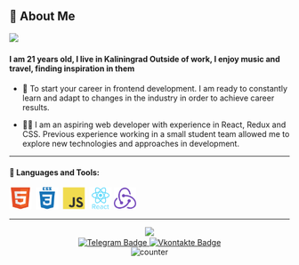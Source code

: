 <h2> 🔭 About Me </h2>
<img src="https://sun75-2.userapi.com/impg/JHBDhF8U2OWAHxd44qJJQSrBWqGVqntxl7pK-Q/u5Ij3xTLcz8.jpg?size=1620x2160&quality=96&sign=8bf2dc8c1bb04f75e1e8376c75e3c4c4&type=album" width="250" align="end"/>
<h4>I am 21 years old, I live in Kaliningrad
Outside of work, I enjoy music and travel, finding
inspiration in them</h4>
</div>
  
- 🎯  To start your career in frontend development.
I am ready to constantly learn and adapt to changes in the industry in order to achieve
career results.
  
- 👨‍💻  I am an aspiring web developer with experience in React, Redux and CSS. Previous
experience working in a small student team allowed me to explore new technologies and
approaches in development.

---

<h4> 🔧 Languages and Tools:</h3>
  <div>
  <img src="https://github.com/devicons/devicon/blob/master/icons/html5/html5-original.svg" title="HTML5" alt="HTML" width="40" height="40"/>&nbsp;
  <img src="https://github.com/devicons/devicon/blob/master/icons/css3/css3-plain-wordmark.svg"  title="CSS3" alt="CSS" width="40" height="40"/>&nbsp;
  <img src="https://github.com/devicons/devicon/blob/master/icons/javascript/javascript-original.svg" title="JavaScript" alt="JavaScript" width="40" height="40"/>&nbsp;
<img src="https://raw.githubusercontent.com/devicons/devicon/55609aa5bd817ff167afce0d965585c92040787a/icons/react/react-original-wordmark.svg" title="React" width="40" height="40"/>
  <img src="https://github.com/devicons/devicon/blob/master/icons/redux/redux-original.svg" title="Redux" alt="Redux " width="40" height="40"/>&nbsp;
  </div>

---

</div>
<div id="header" align="center">
  <img src="https://media.giphy.com/media/L1R1tvI9svkIWwpVYr/giphy.gif" width="250"/>
</div>
  <div id="badges" align="center">
  <a href="https://t.me/enjosss">
  <img src="https://img.shields.io/badge/Telegram-blue?style=for-the-badge&logo=telegram&logoColor=white" alt="Telegram Badge"/>
  </a>
  <a href="https://vk.com/crymore3">
    <img src="https://img.shields.io/badge/ВКонтакте-blue?style=for-the-badge&logo=vk&logoColor=white" alt="Vkontakte Badge"/>
  </a>
</div>
<div align="center">
<img src="https://komarev.com/ghpvc/?username=your-github-TomilinDmitry&style=flat-square&color=green" alt="counter" />
</div>

<!--
**TomilinDmitry/TomilinDmitry** is a ✨ _special_ ✨ repository because its `README.md` (this file) appears on your GitHub profile.

Here are some ideas to get you started:

- 🔭 I’m currently working on ...
- 🌱 I’m currently learning ...
- 👯 I’m looking to collaborate on ...
- 🤔 I’m looking for help with ...
- 💬 Ask me about ...
- 📫 How to reach me: ...
- 😄 Pronouns: ...
- ⚡ Fun fact: ...
-->
